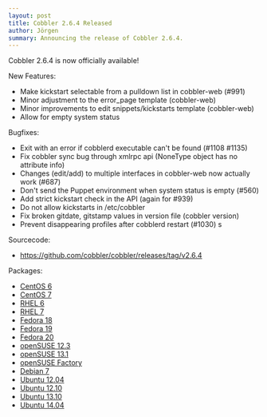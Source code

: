 ```yaml
---
layout: post
title: Cobbler 2.6.4 Released
author: Jörgen
summary: Announcing the release of Cobbler 2.6.4.
---
```

Cobbler 2.6.4 is now officially available!

New Features:

* Make kickstart selectable from a pulldown list in cobbler-web (\#991)
* Minor adjustment to the error_page template (cobbler-web)
* Minor improvements to edit snippets/kickstarts template (cobbler-web)
* Allow for empty system status


Bugfixes:

* Exit with an error if cobblerd executable can't be found (\#1108 \#1135)
* Fix cobbler sync bug through xmlrpc api (NoneType object has no attribute info)
* Changes (edit/add) to multiple interfaces in cobbler-web now actually work (\#687)
* Don't send the Puppet environment when system status is empty (\#560)
* Add strict kickstart check in the API (again for \#939)
* Do not allow kickstarts in /etc/cobbler
* Fix broken gitdate, gitstamp values in version file (cobbler version)
* Prevent disappearing profiles after cobblerd restart (\#1030)
s

Sourcecode:

* <a href="https://github.com/cobbler/cobbler/releases/tag/v2.6.4">https://github.com/cobbler/cobbler/releases/tag/v2.6.4</a>


Packages:

* <a href="http://download.opensuse.org/repositories/home:/libertas-ict:/cobbler26/CentOS_CentOS-6/">CentOS 6</a>
* <a href="http://download.opensuse.org/repositories/home:/libertas-ict:/cobbler26/CentOS_CentOS-7/">CentOS 7</a>
* <a href="http://download.opensuse.org/repositories/home:/libertas-ict:/cobbler26/RedHat_RHEL-6/">RHEL 6</a>
* <a href="http://download.opensuse.org/repositories/home:/libertas-ict:/cobbler26/RedHat_RHEL-7/">RHEL 7</a>
* <a href="http://download.opensuse.org/repositories/home:/libertas-ict:/cobbler26/Fedora_18/">Fedora 18</a>
* <a href="http://download.opensuse.org/repositories/home:/libertas-ict:/cobbler26/Fedora_19/">Fedora 19</a>
* <a href="http://download.opensuse.org/repositories/home:/libertas-ict:/cobbler26/Fedora_20/">Fedora 20</a>
* <a href="http://download.opensuse.org/repositories/home:/libertas-ict:/cobbler26/openSUSE_12.3/">openSUSE 12.3</a>
* <a href="http://download.opensuse.org/repositories/home:/libertas-ict:/cobbler26/openSUSE_13.1/">openSUSE 13.1</a>
* <a href="http://download.opensuse.org/repositories/home:/libertas-ict:/cobbler26/openSUSE_Factory/">openSUSE Factory</a>
* <a href="http://download.opensuse.org/repositories/home:/libertas-ict:/cobbler26/Debian_7.0/">Debian 7</a>
* <a href="http://download.opensuse.org/repositories/home:/libertas-ict:/cobbler26/xUbuntu_12.04/">Ubuntu 12.04</a>
* <a href="http://download.opensuse.org/repositories/home:/libertas-ict:/cobbler26/xUbuntu_12.10/">Ubuntu 12.10</a>
* <a href="http://download.opensuse.org/repositories/home:/libertas-ict:/cobbler26/xUbuntu_13.10/">Ubuntu 13.10</a>
* <a href="http://download.opensuse.org/repositories/home:/libertas-ict:/cobbler26/xUbuntu_14.04/">Ubuntu 14.04</a>
